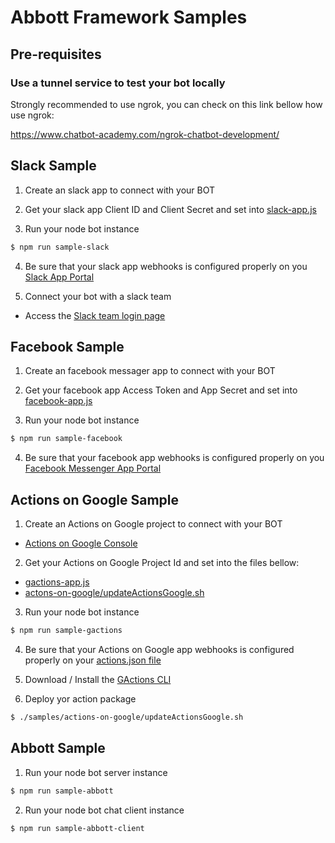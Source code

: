 # Abbott Framework Samples

## Pre-requisites

### Use a tunnel service to test your bot locally

Strongly recommended to use ngrok, you can check on this link bellow how use ngrok:

https://www.chatbot-academy.com/ngrok-chatbot-development/

## Slack Sample

1. Create an slack app to connect with your BOT

2. Get your slack app Client ID and Client Secret and set into [slack-app.js](slack-app.js)

3. Run your node bot instance

```bash
$ npm run sample-slack
```

4. Be sure that your slack app webhooks is configured properly on you [Slack App Portal](https://api.slack.com/apps/[YOUR_APP_ID]/general)

5. Connect your bot with a slack team

- Access the [Slack team login page](https://[YOUR_TUNNEL_DNS_ADDRESS]/slack/login)

## Facebook Sample

1. Create an facebook messager app to connect with your BOT

2. Get your facebook app Access Token and App Secret and set into [facebook-app.js](facebook-app.js)

3. Run your node bot instance

```bash
$ npm run sample-facebook
```

4. Be sure that your facebook app webhooks is configured properly on you [Facebook Messenger App Portal](https://developers.facebook.com/apps/[YOUR_APP_ID]/messenger/)

## Actions on Google Sample

1. Create an Actions on Google project to connect with your BOT
- [Actions on Google Console](https://console.actions.google.com)

2. Get your Actions on Google Project Id and set into the files bellow:
- [gactions-app.js](gactions-app.js)
- [actons-on-google/updateActionsGoogle.sh](actons-on-google/updateActionsGoogle.sh)

3. Run your node bot instance

```bash
$ npm run sample-gactions
```

4. Be sure that your Actions on Google app webhooks is configured properly on your [actions.json file](actons-on-google/action.json)

5. Download / Install the [GActions CLI](https://developers.google.com/actions/tools/gactions-cli)

6. Deploy yor action package

```bash
$ ./samples/actions-on-google/updateActionsGoogle.sh
```

## Abbott Sample

1. Run your node bot server instance

```bash
$ npm run sample-abbott
```

2. Run your node bot chat client instance

```bash
$ npm run sample-abbott-client
```
